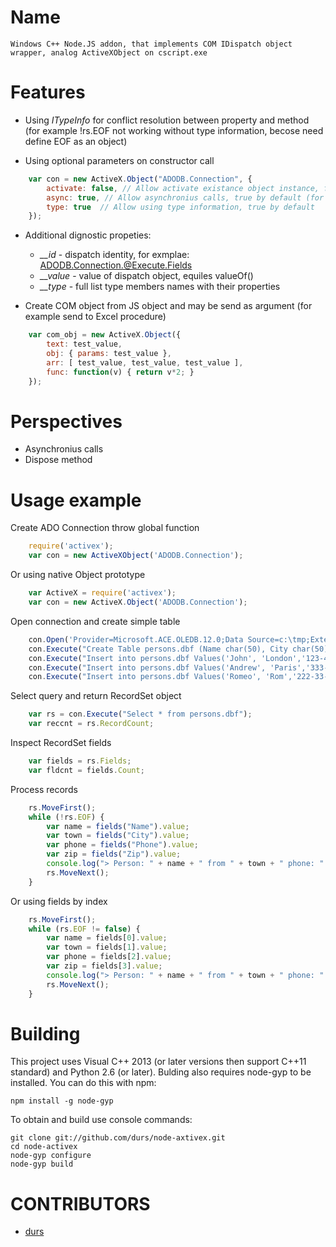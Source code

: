 # Name

	Windows C++ Node.JS addon, that implements COM IDispatch object wrapper, analog ActiveXObject on cscript.exe

# Features

 * Using *ITypeInfo* for conflict resolution between property and method 
 (for example !rs.EOF not working without type information, becose need define EOF as an object) 

 * Using optional parameters on constructor call    
``` js 
	var con = new ActiveX.Object("ADODB.Connection", {
		activate: false, // Allow activate existance object instance, false by default
		async: true, // Allow asynchronius calls, true by default (for future usage)
		type: true	// Allow using type information, true by default
	});
```

 * Additional dignostic propeties:
	- *__id* - dispatch identity, for exmplae: ADODB.Connection.@Execute.Fields
	- *__value* - value of dispatch object, equiles valueOf()
	- *__type* - full list type members names with their properties

 * Create COM object from JS object and may be send as argument (for example send to Excel procedure)
``` js 
	var com_obj = new ActiveX.Object({
		text: test_value,
		obj: { params: test_value },
		arr: [ test_value, test_value, test_value ],
		func: function(v) { return v*2; }
	});
```

# Perspectives

 * Asynchronius calls
 * Dispose method

# Usage example

Create ADO Connection throw global function
``` js
	require('activex');
	var con = new ActiveXObject('ADODB.Connection');
```
Or using native Object prototype
``` js
	var ActiveX = require('activex');
	var con = new ActiveX.Object('ADODB.Connection');
```
Open connection and create simple table
``` js
	con.Open('Provider=Microsoft.ACE.OLEDB.12.0;Data Source=c:\tmp;Extended Properties="DBASE IV;"', '', '');
	con.Execute("Create Table persons.dbf (Name char(50), City char(50), Phone char(20), Zip decimal(5))");
	con.Execute("Insert into persons.dbf Values('John', 'London','123-45-67','14589')");
	con.Execute("Insert into persons.dbf Values('Andrew', 'Paris','333-44-55','38215')");
	con.Execute("Insert into persons.dbf Values('Romeo', 'Rom','222-33-44','54323')");
```
Select query and return RecordSet object
``` js
	var rs = con.Execute("Select * from persons.dbf"); 
	var reccnt = rs.RecordCount;
```
Inspect RecordSet fields
``` js
	var fields = rs.Fields;
	var fldcnt = fields.Count;
```
Process records
``` js
	rs.MoveFirst();
	while (!rs.EOF) {
		var name = fields("Name").value;
		var town = fields("City").value;
		var phone = fields("Phone").value;
		var zip = fields("Zip").value;   
		console.log("> Person: " + name + " from " + town + " phone: " + phone + " zip: " + zip);    
		rs.MoveNext();
	}
```
Or using fields by index
``` js
	rs.MoveFirst();
	while (rs.EOF != false) {
		var name = fields[0].value;
		var town = fields[1].value;
		var phone = fields[2].value;
		var zip = fields[3].value;   
		console.log("> Person: " + name + " from " + town + " phone: " + phone + " zip: " + zip);    
		rs.MoveNext();
	}
```

# Building

This project uses Visual C++ 2013 (or later versions then support C++11 standard) and Python 2.6 (or later).
Bulding also requires node-gyp to be installed. You can do this with npm:

    npm install -g node-gyp

To obtain and build use console commands:

    git clone git://github.com/durs/node-axtivex.git
    cd node-activex
    node-gyp configure
    node-gyp build

# CONTRIBUTORS

* [durs](https://github.com/durs)

